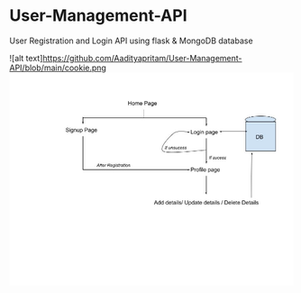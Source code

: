 # User-Management-API
User Registration and Login API using flask &amp; MongoDB database

![alt text]https://github.com/Aadityapritam/User-Management-API/blob/main/cookie.png
![alt text](https://github.com/Aadityapritam/User-Management-API/blob/main/Raj's_merchamnt_api.jpg)

